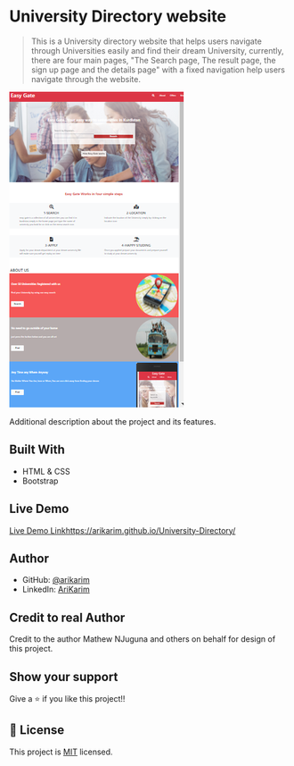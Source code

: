 # University Directory website

> This is a University directory website that helps users navigate through Universities easily and find their dream University,
currently, there are four main pages, "The Search page, The result page, the sign up page and the details page" with a fixed navigation help users navigate through the website.

![screenshot](assets/screen.png)

Additional description about the project and its features.

## Built With

- HTML & CSS
- Bootstrap

## Live Demo

[Live Demo Link]()https://arikarim.github.io/University-Directory/

## Author

- GitHub: [@arikarim](https://github.com/arikarim)
- LinkedIn: [AriKarim](https://www.linkedin.com/in/ari-karim-523bb81b3)

## Credit to real Author
Credit to the author Mathew NJuguna and others on behalf for design of this project.

## Show your support

Give a ⭐️ if you like this project!!

## 📝 License

This project is [MIT](LICENSE) licensed.
